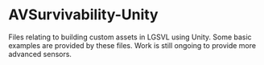 # AVSurvivability-Unity
Files relating to building custom assets in LGSVL using Unity. Some basic examples are provided by these files. Work is still ongoing to provide more advanced sensors.
